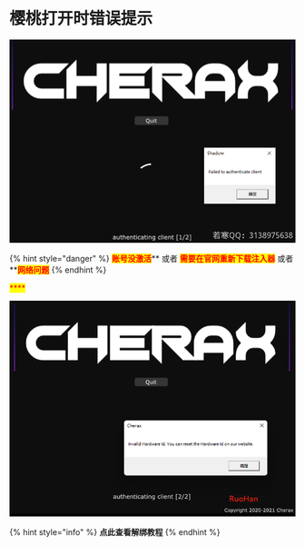 # 樱桃打开时错误提示

![](<../../.gitbook/assets/image (49).png>)

{% hint style="danger" %}
<mark style="color:red;">**账号没激活**</mark>** 或者 **<mark style="color:red;">**需要在官网重新下载注入器**</mark>** 或者 **<mark style="color:red;">**网络问题**</mark>
{% endhint %}

<mark style="color:red;">****</mark>

![](<../../.gitbook/assets/image (23).png>)

{% hint style="info" %}
**点此查看解绑教程**
{% endhint %}
